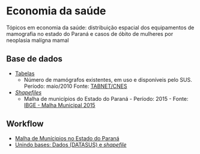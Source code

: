 # Economia da saúde

Tópicos em economia da saúde: distribuição espacial dos equipamentos de mamografia no estado do Paraná e casos de óbito de mulheres por neoplasia malígna mamal

## Base de dados
- [Tabelas](https://github.com/rdurl0/economia_da_saude/tree/master/Tabelas)
  - Número de mamógrafos existentes, em uso e disponíveis pelo SUS. Período: maio/2010 Fonte: [TABNET/CNES](http://www2.datasus.gov.br/DATASUS/index.php?area=0204&id=11671&VObj=http://tabnet.datasus.gov.br/cgi/deftohtm.exe?cnes/cnv/equipo)
- [_Shapefiles_](https://github.com/rdurl0/economia_da_saude/tree/master/shp)
  - Malha de municípios do Estado do Paraná - Período: 2015 - Fonte: [IBGE - Malha Municipal 2015](ftp://geoftp.ibge.gov.br/organizacao_do_territorio/malhas_territoriais/malhas_municipais/municipio_2015/UFs/PR)

## Workflow
- [Malha de Munícipios no Estado do Paraná](https://github.com/rdurl0/economia_da_saude/blob/master/1_Malha_de_municipios_no_estado_do_Paran%C3%A1.md)
- [Unindo bases: Dados (DATASUS) e _shapefile_](https://github.com/rdurl0/economia_da_saude/blob/master/2_Bases_de_dados.md)
